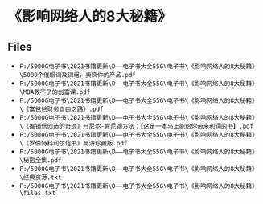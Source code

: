 # 《影响网络人的8大秘籍》

## Files

- `F:/5000G电子书\2021书籍更新\D——电子书大全55G\电子书\《影响网络人的8大秘籍》\5000个催眠词及词组，卖疯你的产品.pdf`
- `F:/5000G电子书\2021书籍更新\D——电子书大全55G\电子书\《影响网络人的8大秘籍》\MBA教不了的创富课.pdf`
- `F:/5000G电子书\2021书籍更新\D——电子书大全55G\电子书\《影响网络人的8大秘籍》\《富爸爸财务自由之路》.pdf`
- `F:/5000G电子书\2021书籍更新\D——电子书大全55G\电子书\《影响网络人的8大秘籍》\《推销信创造的奇迹》丹尼尔-肯尼迪方法：【这是一本马上能给你带来利润的书】.pdf`
- `F:/5000G电子书\2021书籍更新\D——电子书大全55G\电子书\《影响网络人的8大秘籍》\《罗伯特科利尔信书》高清珍藏版.pdf`
- `F:/5000G电子书\2021书籍更新\D——电子书大全55G\电子书\《影响网络人的8大秘籍》\秘密全集.pdf`
- `F:/5000G电子书\2021书籍更新\D——电子书大全55G\电子书\《影响网络人的8大秘籍》\经典资源.txt`
- `F:/5000G电子书\2021书籍更新\D——电子书大全55G\电子书\《影响网络人的8大秘籍》\files.txt`
